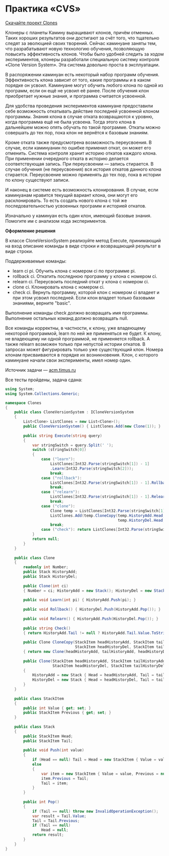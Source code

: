 # Практика «CVS»

[Скачайте проект Clones](Clones.zip)

Клонеры с планеты Камину выращивают клонов, причём отменных. Таких хороших результатов они достигают за счёт того, что тщательно следят за эволюцией своих творений. Сейчас каминуане заняты тем, что разрабатывают новую технологию обучения, позволяющую повысить эффективность клонов. Чтобы было удобней следить за ходом экспериментов, клонеры разработали специальную систему контроля «Clone Version System». Эта система довольно проста в эксплуатации.

В распоряжении каминуан есть некоторый набор программ обучения. Эффективность клона зависит от того, какие программы и в каком порядке он усвоил. Каминуане могут обучить любого клона по одной из программ, если он ещё не усвоил её ранее. После обучения клон приобретает нужные знания, и программа считается усвоенной.

Для удобства проведения экспериментов каминуане предоставили себе возможность откатывать действие последней усвоенной клоном программы. Знания клона в случае отката возвращаются к уровню, когда программа ещё не была усвоена. Тогда этого клона в дальнейшем можно опять обучать по такой программе. Откаты можно совершать до тех пор, пока клон не вернётся к базовым знаниям.

Кроме отката также предусмотрена возможность переусвоения. В случае, если каминуанин по ошибке применил откат, он может его отменить. Система контроля хранит историю откатов каждого клона. При применении очередного отката в историю делается соответствующая запись. При переусвоении — запись стирается. В случае обучения (не переусвоения) вся история откатов данного клона стирается. Переусвоение можно применять до тех пор, пока в истории по клону существуют записи.

И наконец в системе есть возможность клонирования. В случае, если каминуанам нравится текущий вариант клона, они могут его расклонировать. То есть создать нового клона с той же последовательностью усвоенных программ и историей откатов.

Изначально у каминуан есть один клон, имеющий базовые знания. Помогите им с анализом хода экспериментов.

**Оформление решения**

В классе CloneVersionSystem реализуйте метод Execute, принимающий на вход описание команды в виде строки и возвращающий результат в виде строки.

Поддерживаемые команды:
- learn ci pi. Обучить клона с номером ci по программе pi.
- rollback ci. Откатить последнюю программу у клона с номером ci.
- relearn ci. Переусвоить последний откат у клона с номером ci.
- clone ci. Клонировать клона с номером ci.
- check ci. Вернуть программу, которой клон с номером ci владеет и при этом усвоил последней. Если клон владеет только базовыми знаниями, верните "basic".

Выполнение команды check должно возвращать имя программы. Выполнение остальных команд должно возвращать null.

Все команды корректны, в частности, к клону, уже владеющему некоторой программой, learn по ней же применяться не будет. К клону, не владеющему ни одной программой, не применяется rollback. А также relearn возможен только при непустой истории откатов. В запросах может фигурировать только уже существующий клон. Номера клонам присваиваются в порядке их возникновения. Клон, с которого каминуане начали свои эксперименты, имел номер один.

Источник задачи — [acm.timus.ru](https://acm.timus.ru/problem.aspx?num=1992)


Все тесты пройдены, задача сдана:
```cs
using System;
using System.Collections.Generic;

namespace Clones
{
    public class CloneVersionSystem : ICloneVersionSystem
    {
        List<Clone> ListClones = new List<Clone>();
        public CloneVersionSystem() { ListClones.Add(new Clone(1)); }
    
        public string Execute(string query)
        {
            var stringSwitch = query.Split(' ');
            switch (stringSwitch[0])
            {
                case ("learn"):
                    ListClones[Int32.Parse(stringSwitch[1]) - 1]
                    .Learn(Int32.Parse(stringSwitch[2]));
                    break;
                case ("rollback"):
                    ListClones[Int32.Parse(stringSwitch[1]) - 1].Rollback();
                    break;
                case ("relearn"):
                    ListClones[Int32.Parse(stringSwitch[1]) - 1].Relearn();
                    break;
                case ("clone"):
                    Clone temp = ListClones[Int32.Parse(stringSwitch[1]) - 1];
                    ListClones.Add(temp.CloneCopy(temp.HistoryAdd.Head, temp.HistoryAdd.Tail,
                                                  temp.HistoryDel.Head, temp.HistoryDel.Tail));
                    break;
                case ("check"): return ListClones[Int32.Parse(stringSwitch[1]) - 1].Check();
            }
            return null;
        }
    }
    
    public class Clone
    {
        readonly int Number;
        public Stack HistoryAdd;
        public Stack HistoryDel;
    
        public Clone(int ci)
        { Number = ci; HistoryAdd = new Stack(); HistoryDel = new Stack(); }
    
        public void Learn(int pi) { HistoryAdd.Push(pi); }
    
        public void Rollback() { HistoryDel.Push(HistoryAdd.Pop()); }
    
        public void Relearn() { HistoryAdd.Push(HistoryDel.Pop()); }
    
        public string Check()
        { return HistoryAdd.Tail != null ? HistoryAdd.Tail.Value.ToString() : "basic"; }
    
        public Clone CloneCopy(StackItem headHistoryAdd, StackItem tailHistoryAdd,
                               StackItem headHistoryDel, StackItem tailHistoryDel)
        { return new Clone(headHistoryAdd, tailHistoryAdd, headHistoryDel, tailHistoryDel); }
    
        public Clone(StackItem headHistoryAdd, StackItem tailHistoryAdd,
                     StackItem headHistoryDel, StackItem tailHistoryDel)
        {
            HistoryAdd = new Stack { Head = headHistoryAdd, Tail = tailHistoryAdd };
            HistoryDel = new Stack { Head = headHistoryDel, Tail = tailHistoryDel };
        }
    }
    
    public class StackItem
    {
        public int Value { get; set; }
        public StackItem Previous { get; set; }
    }
    
    public class Stack
    {
        public StackItem Head;
        public StackItem Tail;
    
        public void Push(int value)
        {
            if (Head == null) Tail = Head = new StackItem { Value = value, Previous = null };
            else
            {
                var item = new StackItem { Value = value, Previous = null };
                item.Previous = Tail;
                Tail = item;
            }
        }
    
        public int Pop()
        {
            if (Tail == null) throw new InvalidOperationException();
            var result = Tail.Value;
            Tail = Tail.Previous;
            if (Tail == null)
                Head = null;
            return result;
        }
    }
}
```
